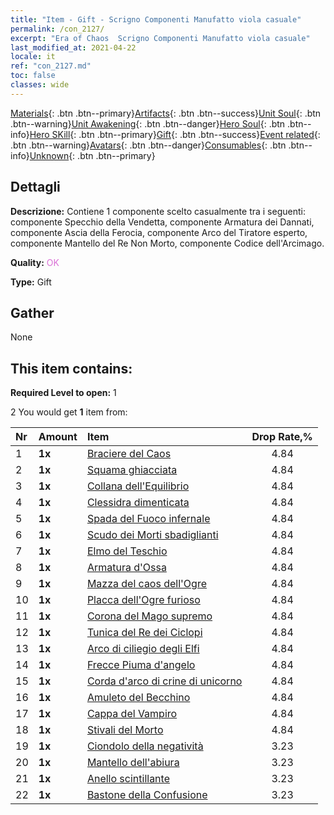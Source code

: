 ```yaml
---
title: "Item - Gift - Scrigno Componenti Manufatto viola casuale"
permalink: /con_2127/
excerpt: "Era of Chaos  Scrigno Componenti Manufatto viola casuale"
last_modified_at: 2021-04-22
locale: it
ref: "con_2127.md"
toc: false
classes: wide
---
```

 [Materials](/ItemsIT/){: .btn .btn--primary}[Artifacts](/ItemsIT/Artifacts/){: .btn .btn--success}[Unit Soul](/ItemsIT/UnitSoul/){: .btn .btn--warning}[Unit Awakening](/ItemsIT/UnitAwakening/){: .btn .btn--danger}[Hero Soul](/ItemsIT/HeroSoul/){: .btn .btn--info}[Hero SKill](/ItemsIT/HeroSkill/){: .btn .btn--primary}[Gift](/ItemsIT/Gift/){: .btn .btn--success}[Event related](/ItemsIT/Events/){: .btn .btn--warning}[Avatars](/ItemsIT/Avatars/){: .btn .btn--danger}[Consumables](/ItemsIT/Consumables/){: .btn .btn--info}[Unknown](/ItemsIT/Unknown/){: .btn .btn--primary}

## Dettagli
 **Descrizione:** Contiene 1 componente scelto casualmente tra i seguenti: componente Specchio della Vendetta, componente Armatura dei Dannati, componente Ascia della Ferocia, componente Arco del Tiratore esperto, componente Mantello del Re Non Morto, componente Codice dell'Arcimago.

 **Quality:** <span style="color: #DA70D6">OK</span>

 **Type:** Gift

## Gather

  None

## This item contains:

 **Required Level to open:** 1

 2 You would get **1** item  from:

  | Nr | Amount |     Item    | Drop Rate,% |
  |:---|:-------|:------------|:---------:|
  | 1 |  **1x** | [Braciere del Caos](/it/Items/art_140/) | 4.84 | 
  | 2 |  **1x** | [Squama ghiacciata](/it/Items/art_141/) | 4.84 | 
  | 3 |  **1x** | [Collana dell'Equilibrio](/it/Items/art_142/) | 4.84 | 
  | 4 |  **1x** | [Clessidra dimenticata](/it/Items/art_143/) | 4.84 | 
  | 5 |  **1x** | [Spada del Fuoco infernale](/it/Items/art_121/) | 4.84 | 
  | 6 |  **1x** | [Scudo dei Morti sbadiglianti](/it/Items/art_122/) | 4.84 | 
  | 7 |  **1x** | [Elmo del Teschio](/it/Items/art_123/) | 4.84 | 
  | 8 |  **1x** | [Armatura d'Ossa](/it/Items/art_124/) | 4.84 | 
  | 9 |  **1x** | [Mazza del caos dell'Ogre](/it/Items/art_125/) | 4.84 | 
  | 10 |  **1x** | [Placca dell'Ogre furioso](/it/Items/art_126/) | 4.84 | 
  | 11 |  **1x** | [Corona del Mago supremo](/it/Items/art_127/) | 4.84 | 
  | 12 |  **1x** | [Tunica del Re dei Ciclopi](/it/Items/art_128/) | 4.84 | 
  | 13 |  **1x** | [Arco di ciliegio degli Elfi](/it/Items/art_103/) | 4.84 | 
  | 14 |  **1x** | [Frecce Piuma d'angelo](/it/Items/art_104/) | 4.84 | 
  | 15 |  **1x** | [Corda d'arco di crine di unicorno](/it/Items/art_105/) | 4.84 | 
  | 16 |  **1x** | [Amuleto del Becchino](/it/Items/art_129/) | 4.84 | 
  | 17 |  **1x** | [Cappa del Vampiro](/it/Items/art_130/) | 4.84 | 
  | 18 |  **1x** | [Stivali del Morto](/it/Items/art_131/) | 4.84 | 
  | 19 |  **1x** | [Ciondolo della negatività](/it/Items/art_136/) | 3.23 | 
  | 20 |  **1x** | [Mantello dell'abiura](/it/Items/art_137/) | 3.23 | 
  | 21 |  **1x** | [Anello scintillante](/it/Items/art_138/) | 3.23 | 
  | 22 |  **1x** | [Bastone della Confusione](/it/Items/art_139/) | 3.23 | 
